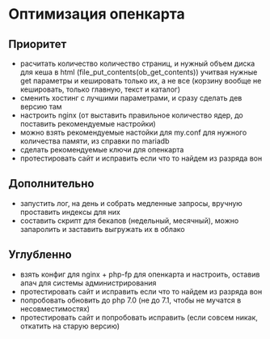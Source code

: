 Оптимизация опенкарта
=====================

## Приоритет
- расчитать количество количество страниц, и нужный объем диска для кеша в html (file_put_contents(ob_get_contents)) учитвая нужные get параметры и кешировать только их, а не все (корзину вообще не кешировать, только главную, текст и каталог)
- сменить хостинг с лучшими параметрами, и сразу сделать дев версию там
- настроить nginx (от выставить правильное количество ядер, до поставить рекомендуемые настройки)
- можно взять рекомендуемые настойки для my.conf для нужного количества памяти, из справки по mariadb
- сделать рекомендуемые ключи для опенкарта
- протестировать сайт и исправить если что то найдем из разряда вон

## Дополнительно
- запустить лог, на день и собрать медленные запросы, вручную проставить индексы для них
- составить скрипт для бекапов (недельный, месячный), можно запаролить и заставить выгружать их в облако

## Углубленно
- взять конфиг для nginx + php-fp для опенкарта и настроить, оставив апач для системы администрирования
- протестировать сайт и исправить если что то найдем из разряда вон
- попробовать обновить до php 7.0 (не до 7.1, чтобы не мучатся в несовместимостях)
- протестировать сайт и попробовать исправить (если совсем никак, откатить на старую версию)
